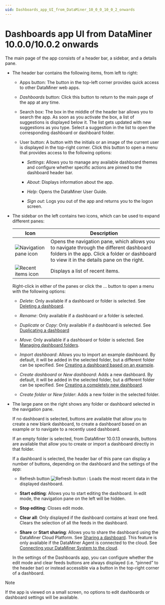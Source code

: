 ```yaml
---
uid: Dashboards_app_UI_from_DataMiner_10_0_0_10_0_2_onwards
---
```


# Dashboards app UI from DataMiner 10.0.0/10.0.2 onwards

The main page of the app consists of a header bar, a sidebar, and a details pane.

- The header bar contains the following items, from left to right:

  - Apps button: The button in the top-left corner provides quick access to other DataMiner web apps.

  - *Dashboards* button: Click this button to return to the main page of the app at any time.

  - Search box: The box in the middle of the header bar allows you to search the app. As soon as you activate the box, a list of suggestions is displayed below it. The list gets updated with new suggestions as you type. Select a suggestion in the list to open the corresponding dashboard or dashboard folder.

  - User button: A button with the initials or an image of the current user is displayed in the top-right corner. Click this button to open a menu that provides access to the following options:

    - *Settings*: Allows you to manage any available dashboard themes and configure whether specific actions are pinned to the dashboard header bar.

    - *About*: Displays information about the app.

    - *Help*: Opens the DataMiner User Guide.

    - *Sign out*: Logs you out of the app and returns you to the logon screen.

- The sidebar on the left contains two icons, which can be used to expand different panes:

  | Icon | Description |
  |------|-------------|
  | ![Navigation pane icon](~/user-guide/images/DashboardsX_navigation.png) | Opens the navigation pane, which allows you to navigate through the different dashboard folders in the app. Click a folder or dashboard to view it in the details pane on the right. |
  | ![Recent items icon](~/user-guide/images/DashboardsX_recent.png) | Displays a list of recent items. |

  Right-click in either of the panes or click the ... button to open a menu with the following options:

  - *Delete*: Only available if a dashboard or folder is selected. See [Deleting a dashboard](xref:Deleting_a_dashboard).

  - *Rename*: Only available if a dashboard or a folder is selected.

  - *Duplicate* or *Copy*: Only available if a dashboard is selected. See [Duplicating a dashboard](xref:Duplicating_a_dashboard)

  - *Move*: Only available if a dashboard or folder is selected. See [Managing dashboard folders](xref:Managing_dashboard_folders).

  - *Import dashboard*: Allows you to import an example dashboard. By default, it will be added in the selected folder, but a different folder can be specified. See [Creating a dashboard based on an example](xref:Creating_a_dashboard_based_on_an_example).

  - *Create dashboard* or *New dashboard*: Adds a new dashboard. By default, it will be added in the selected folder, but a different folder can be specified. See [Creating a completely new dashboard](xref:Creating_a_completely_new_dashboard).

  - *Create folder* or *New folder*: Adds a new folder in the selected folder.

- The large pane on the right shows any folder or dashboard selected in the navigation pane.

   If no dashboard is selected, buttons are available that allow you to create a new blank dashboard, to create a dashboard based on an example or to navigate to a recently used dashboard.

   If an empty folder is selected, from DataMiner 10.0.13 onwards, buttons are available that allow you to create or import a dashboard directly in that folder.

   If a dashboard is selected, the header bar of this pane can display a number of buttons, depending on the dashboard and the settings of the app:

   - Refresh button ![Refresh button](~/user-guide/images/DashboardsX_refresh.png) : Loads the most recent data in the displayed dashboard.

   - **Start editing**: Allows you to start editing the dashboard. In edit mode, the navigation pane on the left will be hidden.

   - **Stop editing**: Closes edit mode.

   - **Clear all**: Only displayed if the dashboard contains at least one feed. Clears the selection of all the feeds in the dashboard.

   - **Share** or **Start sharing**: Allows you to share the dashboard using the DataMiner Cloud Platform. See [Sharing a dashboard](xref:Sharing_a_dashboard). This feature is only available if the DataMiner Agent is connected to the cloud. See [Connecting your DataMiner System to the cloud](xref:Connecting_your_DataMiner_System_to_the_cloud).

   In the settings of the Dashboards app, you can configure whether the edit mode and clear feeds buttons are always displayed (i.e. “pinned” to the header bar) or instead accessible via a button in the top-right corner of a dashboard.

> [!NOTE]
> If the app is viewed on a small screen, no options to edit dashboards or dashboard settings will be available.
>
